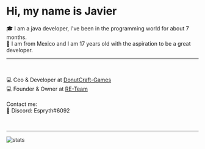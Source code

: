 <h1> Hi, my name is Javier</h1>
🎓 I am a java developer, I've been in the programming world for about 7 months.
<br>
🚀 I am from Mexico and I am 17 years old with the aspiration to be a great developer.
<br>
<hr>
<br>
<p align = "left">
    💻 Ceo & Developer at <a href="https://github.com/DonutCraft-Games">DonutCraft-Games</a>
    <br>
    💻 Founder & Owner at <a href="https://discord.com/invite/hPNYUMUauD">RE-Team</a>
    <br>
    <br>
    Contact me:
    <br>
    💬 Discord: Espryth#6092
    <br>
</p>
<br>
<hr>

![stats](https://github-readme-stats.vercel.app/api?username=Espryth&count_private=true)